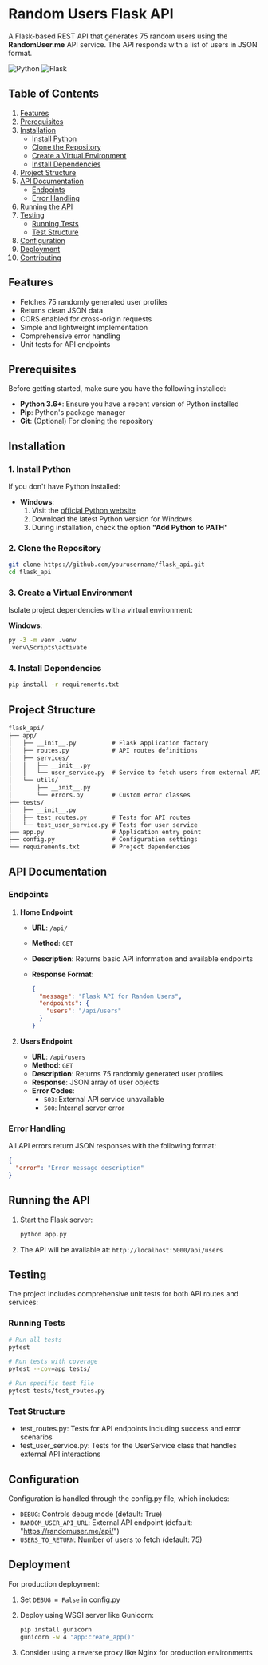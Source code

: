 # Random Users Flask API

A Flask-based REST API that generates 75 random users using the **RandomUser.me** API service. The API responds with a list of users in JSON format.

![Python](https://img.shields.io/badge/python-3.6+-blue.svg)
![Flask](https://img.shields.io/badge/flask-3.1.0-green.svg)

## Table of Contents

1. [Features](#features)
2. [Prerequisites](#prerequisites)
3. [Installation](#installation)
    - [Install Python](#1-install-python)
    - [Clone the Repository](#2-clone-the-repository)
    - [Create a Virtual Environment](#3-create-a-virtual-environment)
    - [Install Dependencies](#4-install-dependencies)
4. [Project Structure](#project-structure)
5. [API Documentation](#api-documentation)
    - [Endpoints](#endpoints)
    - [Error Handling](#error-handling)
6. [Running the API](#running-the-api)
7. [Testing](#testing)
    - [Running Tests](#running-tests)
    - [Test Structure](#test-structure)
8. [Configuration](#configuration)
9. [Deployment](#deployment)
10. [Contributing](#contributing)

## Features

- Fetches 75 randomly generated user profiles
- Returns clean JSON data
- CORS enabled for cross-origin requests
- Simple and lightweight implementation
- Comprehensive error handling
- Unit tests for API endpoints

## Prerequisites

Before getting started, make sure you have the following installed:

- **Python 3.6+**: Ensure you have a recent version of Python installed
- **Pip**: Python's package manager
- **Git**: (Optional) For cloning the repository

## Installation

### 1. Install Python

If you don't have Python installed:

- **Windows**:
  1. Visit the [official Python website](https://www.python.org/downloads/)
  2. Download the latest Python version for Windows
  3. During installation, check the option **"Add Python to PATH"**

### 2. Clone the Repository

```bash
git clone https://github.com/yourusername/flask_api.git
cd flask_api
```

### 3. Create a Virtual Environment

Isolate project dependencies with a virtual environment:

**Windows**:

```bash
py -3 -m venv .venv
.venv\Scripts\activate
```

### 4. Install Dependencies

```bash
pip install -r requirements.txt
```

## Project Structure

```txt
flask_api/
├── app/
│   ├── __init__.py          # Flask application factory
│   ├── routes.py            # API routes definitions
│   ├── services/
│   │   ├── __init__.py
│   │   └── user_service.py  # Service to fetch users from external API
│   └── utils/
│       ├── __init__.py
│       └── errors.py        # Custom error classes
├── tests/
│   ├── __init__.py
│   ├── test_routes.py       # Tests for API routes
│   └── test_user_service.py # Tests for user service
├── app.py                   # Application entry point
├── config.py                # Configuration settings
└── requirements.txt         # Project dependencies
```

## API Documentation

### Endpoints

1. **Home Endpoint**
   - **URL**: `/api/`
   - **Method**: `GET`
   - **Description**: Returns basic API information and available endpoints
   - **Response Format**:

     ```json
     {
       "message": "Flask API for Random Users",
       "endpoints": {
         "users": "/api/users"
       }
     }
     ```

2. **Users Endpoint**
   - **URL**: `/api/users`
   - **Method**: `GET`
   - **Description**: Returns 75 randomly generated user profiles
   - **Response**: JSON array of user objects
   - **Error Codes**:
     - `503`: External API service unavailable
     - `500`: Internal server error

### Error Handling

All API errors return JSON responses with the following format:

```json
{
  "error": "Error message description"
}
```

## Running the API

1. Start the Flask server:

    ```bash
    python app.py
    ```

2. The API will be available at: `http://localhost:5000/api/users`

## Testing

The project includes comprehensive unit tests for both API routes and services:

### Running Tests

```bash
# Run all tests
pytest

# Run tests with coverage
pytest --cov=app tests/

# Run specific test file
pytest tests/test_routes.py
```

### Test Structure

- test_routes.py: Tests for API endpoints including success and error scenarios
- test_user_service.py: Tests for the UserService class that handles external API interactions

## Configuration

Configuration is handled through the config.py file, which includes:

- `DEBUG`: Controls debug mode (default: True)
- `RANDOM_USER_API_URL`: External API endpoint (default: "<https://randomuser.me/api/>")
- `USERS_TO_RETURN`: Number of users to fetch (default: 75)

## Deployment

For production deployment:

1. Set `DEBUG = False` in config.py
2. Deploy using WSGI server like Gunicorn:

   ```bash
   pip install gunicorn
   gunicorn -w 4 "app:create_app()"
   ```

3. Consider using a reverse proxy like Nginx for production environments
